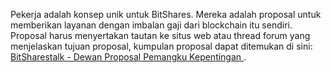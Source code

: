 Pekerja adalah konsep unik untuk BitShares. Mereka adalah proposal untuk memberikan layanan dengan imbalan gaji dari blockchain itu sendiri. Proposal harus menyertakan tautan ke situs web atau thread forum yang menjelaskan tujuan proposal, kumpulan proposal dapat ditemukan di sini: [ BitSharestalk - Dewan Proposal Pemangku Kepentingan ](https://bitsharestalk.org/index.php/board,75.0.html).